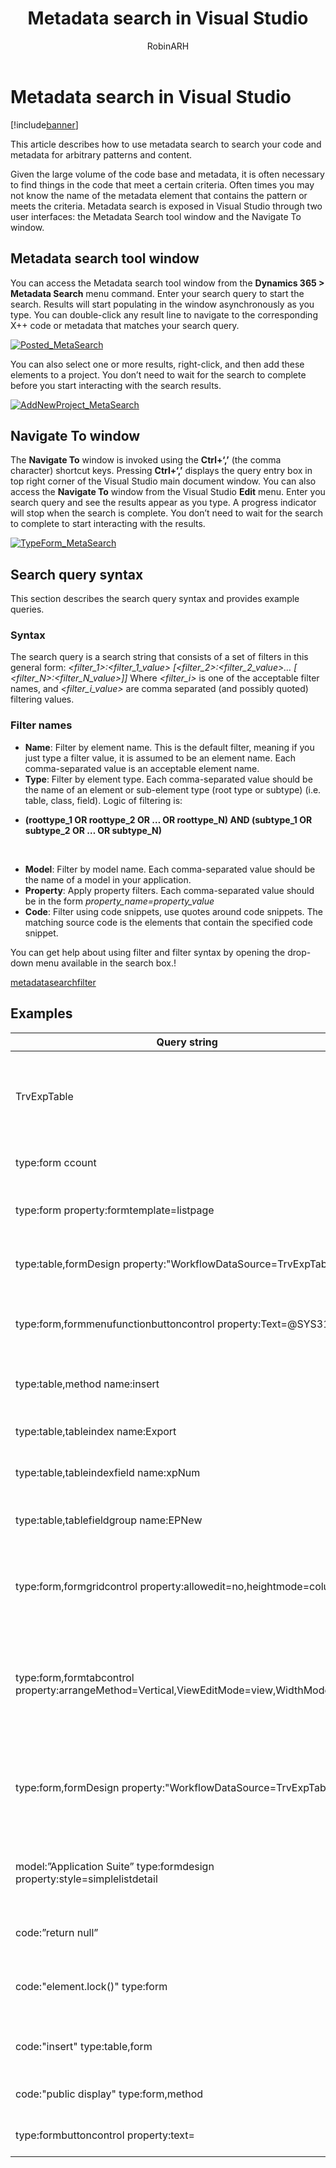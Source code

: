 ﻿---
# required metadata

title: Metadata search in Visual Studio
description: This article describes how to use metadata search to search your code and metadata for arbitrary patterns and content. 
author: RobinARH
manager: AnnBe
ms.date: 04/04/2017
ms.topic: article
ms.prod: 
ms.service: Dynamics365Operations
ms.technology: 

# optional metadata

# ms.search.form: 
# ROBOTS: 
audience: Developer
# ms.devlang: 
# ms.reviewer: 61
ms.search.scope: AX 7.0.0, Operations
# ms.tgt_pltfrm: 
ms.custom: 83303
ms.assetid: 4d686948-a78d-48fa-bbf8-28da7880eec7
ms.search.region: Global
# ms.search.industry: 
ms.author: robadawy
ms.search.validFrom: 2016-02-28
ms.dyn365.ops.version: AX 7.0.0

---

# Metadata search in Visual Studio

[!include[banner](../includes/banner.md)]


This article describes how to use metadata search to search your code and metadata for arbitrary patterns and content. 

Given the large volume of the code base and metadata, it is often necessary to find things in the code that meet a certain criteria. Often times you may not know the name of the metadata element that contains the pattern or meets the criteria. Metadata search is exposed in Visual Studio through two user interfaces: the Metadata Search tool window and the Navigate To window.

## Metadata search tool window
You can access the Metadata search tool window from the **Dynamics 365 &gt; Metadata Search** menu command. Enter your search query to start the search. Results will start populating in the window asynchronously as you type. You can double-click any result line to navigate to the corresponding X++ code or metadata that matches your search query.   

[![Posted\_MetaSearch](./media/posted_metasearch.png)](./media/posted_metasearch.png) 

You can also select one or more results, right-click, and then add these elements to a project. You don’t need to wait for the search to complete before you start interacting with the search results. 

[![AddNewProject\_MetaSearch](./media/addnewproject_metasearch.png)](./media/addnewproject_metasearch.png)

## Navigate To window
The **Navigate To** window is invoked using the **Ctrl+‘,’** (the comma character) shortcut keys. Pressing **Ctrl+‘,’** displays the query entry box in top right corner of the Visual Studio main document window. You can also access the **Navigate To** window from the Visual Studio **Edit** menu. Enter you search query and see the results appear as you type. A progress indicator will stop when the search is complete. You don’t need to wait for the search to complete to start interacting with the results. 

[![TypeForm\_MetaSearch](./media/typeform_metasearch.png)](./media/typeform_metasearch.png)

## Search query syntax
This section describes the search query syntax and provides example queries.

### Syntax

The search query is a search string that consists of a set of filters in this general form: *&lt;filter\_1&gt;:&lt;filter\_1\_value&gt; \[&lt;filter\_2&gt;:&lt;filter\_2\_value&gt;… \[ &lt;filter\_N&gt;:&lt;filter\_N\_value&gt;\]\]* Where *&lt;filter\_i&gt;* is one of the acceptable filter names, and *&lt;filter\_i\_value&gt;* are comma separated (and possibly quoted) filtering values.

### Filter names

-   **Name**: Filter by element name. This is the default filter, meaning if you just type a filter value, it is assumed to be an element name. Each comma-separated value is an acceptable element name.
-   **Type**: Filter by element type. Each comma-separated value should be the name of an element or sub-element type (root type or subtype) (i.e. table, class, field). Logic of filtering is:

<!-- -->

-   **(roottype\_1 OR roottype\_2 OR … OR roottype\_N) AND (subtype\_1 OR subtype\_2 OR … OR subtype\_N)**

 

-   **Model**: Filter by model name. Each comma-separated value should be the name of a model in your application.
-   **Property**: Apply property filters. Each comma-separated value should be in the form *property\_name=property\_value*
-   **Code**: Filter using code snippets, use quotes around code snippets. The matching source code is the elements that contain the specified code snippet.

You can get help about using filter and filter syntax by opening the drop-down menu available in the search box.!

[metadatasearchfilter](./media/metadatasearchfilter.jpg)

## Examples

| **Query string**                                                                          | **What it does**                                                                                                                             |
|-------------------------------------------------------------------------------------------|----------------------------------------------------------------------------------------------------------------------------------------------|
| TrvExpTable                                                                               | If the token is by itself, it is assumed to be the name. So this will find everything in the application that has ‘TrvExpTable’ in the name. |
| type:form ccount                                                                          | Finds all forms that have ‘ccount’ in their names.                                                                                           |
| type:form property:formtemplate=listpage                                                  | Finds all forms that contain the property ‘FormTemplate’ equal to ‘ListPage’.                                                                |
| type:table,formDesign property:"WorkflowDataSource=TrvExpTable"                           | Finds formDesign nodes under tables, nothing would be found.                                                                                 |
| type:form,formmenufunctionbuttoncontrol property:Text=@SYS311998                          | Finds all menu function button controls with the Text property equal to (a label) ‘@SYS311998’.                                              |
| type:table,method name:insert                                                             | Finds tables with a method containing ‘insert’ in the method name.                                                                           |
| type:table,tableindex name:Export                                                         | Finds tables with an index name containing the word ‘Export.’                                                                                |
| type:table,tableindexfield name:xpNum                                                     | Finds table indexes with ‘xpNum’ in the index field name.                                                                                    |
| type:table,tablefieldgroup name:EPNew                                                     | Finds FieldGroups (in tables) containing ‘EPNew’ in their names.                                                                             |
| type:form,formgridcontrol property:allowedit=no,heightmode=column                         | Finds form grid controls, with properties allowedit equal to ‘no’ and heightmode equal to ‘column’.                                          |
| type:form,formtabcontrol property:arrangeMethod=Vertical,ViewEditMode=view,WidthMode=Auto | Finds form tab controls, with properties arrangeMethod equal to ’Vertical’ and ViewEditMode equal to ‘view’ and WidthMode equal to ‘Auto.'   |
| type:form,formDesign property:"WorkflowDataSource=TrvExpTable"                            | Finds all forms with the 'WorkflowDataSource" property in the FormDesign node set to the value "TrvExpTable."                                |
| model:”Application Suite” type:formdesign property:style=simplelistdetail                 | Find all forms in Application Suite model that has the style property set to simpleListDetail in the FormDesign node.                        |
| code:”return null”                                                                        | Finds all places in the source code that contains “return null”.                                                                             |
| code:"element.lock()" type:form                                                           | Finds all places in the forms source code that contain the snippet ‘element.lock()’.                                                         |
| code:"insert" type:table,form                                                             | Finds all places in the source code of either forms or tables that contain ‘insert’.                                                         |
| code:"public display" type:form,method                                                    | Finds all form methods that contain the code ‘public display’.                                                                               |
| type:formbuttoncontrol property:text=                                                     | Finds all form Button Controls that have **empty** text properties.                                                                          |

     


